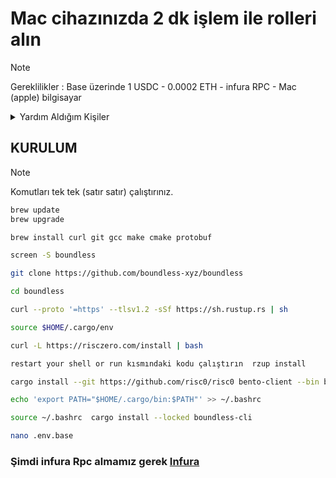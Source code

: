 # Mac cihazınızda 2 dk işlem ile rolleri alın
>[!NOTE]
>Gereklilikler : Base üzerinde 1 USDC  - 0.0002 ETH - infura RPC - Mac (apple) bilgisayar
<details><summary>Yardım Aldığım Kişiler</summary>

- [Himess](https://github.com/Himess/Boundless-Dev-Prover-Rol-Alma)
- [HerculesNode](https://github.com/HerculesNode/Testnet-Rehber/blob/main/Boundless/boundless-role.md)
  
</details>

## KURULUM 
>[!NOTE]
>Komutları tek tek (satır satır) çalıştırınız.

```zsh
brew update
brew upgrade

brew install curl git gcc make cmake protobuf

screen -S boundless

git clone https://github.com/boundless-xyz/boundless

cd boundless

curl --proto '=https' --tlsv1.2 -sSf https://sh.rustup.rs | sh

source $HOME/.cargo/env

curl -L https://risczero.com/install | bash

restart your shell or run kısmındaki kodu çalıştırın  rzup install

cargo install --git https://github.com/risc0/risc0 bento-client --bin bento_cli  export PATH="$HOME/.cargo/bin:$PATH"

echo 'export PATH="$HOME/.cargo/bin:$PATH"' >> ~/.bashrc

source ~/.bashrc  cargo install --locked boundless-cli

nano .env.base
```
### Şimdi infura Rpc almamız gerek [Infura](https://developer.metamask.io)


